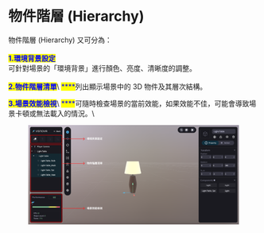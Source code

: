 # 物件階層 (Hierarchy)

物件階層 (Hierarchy) 又可分為：\
\
<mark style="color:blue;">**1.環境背景設定**</mark>\
可針對場景的「環境背景」進行顏色、亮度、清晰度的調整。\
\
<mark style="color:blue;">**2.物件階層清單**</mark>\ <mark style="color:blue;">****</mark>列出顯示場景中的 3D 物件及其層次結構。

<mark style="color:blue;">**3.場景效能檢視**</mark>\ <mark style="color:blue;">****</mark>可隨時檢查場景的當前效能，如果效能不佳，可能會導致場景卡頓或無法載入的情況。\


<figure><img src="../../.gitbook/assets/Frame 91.png" alt=""><figcaption></figcaption></figure>
